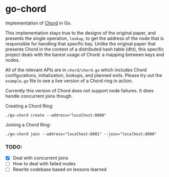 # go-chord
Implementation of [Chord](https://pdos.csail.mit.edu/papers/chord:sigcomm01/chord_sigcomm.pdf) in Go.

This implementation stays true to the designs of the original paper, and 
presents the single operation, `lookup`, to get the address of the node that 
is responsible for handling that specific key. Unlike the original paper that 
presents Chord in the context of a distributed hash table (dht), this specific 
project deals with the barest usage of Chord: a mapping between keys and nodes. 

All of the relevant APIs are in `chord/chord.go` which includes Chord configurations, 
initialization, lookups, and planned exits. Please try out the `example.go` file to see 
a live version of a Chord ring in action. 

Currently this version of Chord does not support node failures. It does handle concurrent 
joins though. 

Creating a Chord Ring:
```
./go-chord create --address="localhost:8000"
```
Joining a Chord Ring:
```
./go-chord join --address="localhost:8001" --join="localhost:8000"
```

### TODO:
- [X] Deal with concurrent joins
- [ ] How to deal with failed nodes
- [ ] Rewrite codebase based on lessons learned